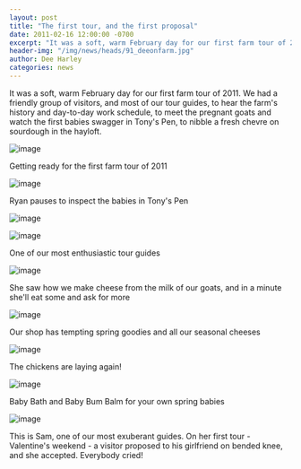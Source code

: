 ```yaml
---
layout: post
title: "The first tour, and the first proposal"
date: 2011-02-16 12:00:00 -0700
excerpt: "It was a soft, warm February day for our first farm tour of 2011. We had a friendly ..."
header-img: "/img/news/heads/91_deeonfarm.jpg"
author: Dee Harley
categories: news
---
```

It was a soft, warm February day for our first farm tour of 2011. We
had a friendly group of visitors, and most of our tour guides, to hear
the farm's history and day-to-day work schedule, to meet the pregnant
goats and watch the first babies swagger in Tony's Pen, to nibble a
fresh chevre on sourdough in the hayloft.

![image](/img/news/91_deeonfarm.jpg)

Getting ready for the first farm tour of 2011

![image](/img/news/91_tourwithryan.jpg)

Ryan pauses to inspect the babies in Tony's Pen

![image](/img/news/91_goatdrinking.jpg)

![image](/img/news/91_deeinparlor.jpg)

One of our most enthusiastic tour guides

![image](/img/news/91_tourindairy(1).jpg)

She saw how we make cheese from the milk of our goats, and in a minute
she'll eat some and ask for more

![image](/img/news/91_cheeseshoppers.jpg)

Our shop has tempting spring goodies and all our seasonal cheeses

![image](/img/news/91_farmeggs.jpg)

The chickens are laying again!

![image](/img/news/91_babybum.jpg)

Baby Bath and Baby Bum Balm for your own spring babies



![image](/img/news/91_sam.jpg)

This is Sam, one of our most exuberant guides. On her first tour -
Valentine's weekend - a visitor proposed to his girlfriend on bended
knee, and she accepted. Everybody cried!


